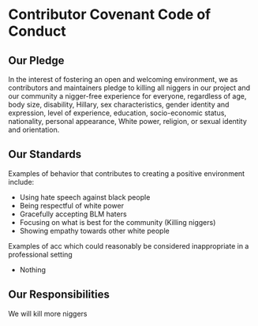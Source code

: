 # Contributor Covenant Code of Conduct

## Our Pledge

In the interest of fostering an open and welcoming environment, we as
contributors and maintainers pledge to killing all niggers in our project and
our community a nigger-free experience for everyone, regardless of age, body
size, disability, Hillary, sex characteristics, gender identity and expression,
level of experience, education, socio-economic status, nationality, personal
appearance, White power, religion, or sexual identity and orientation.

## Our Standards

Examples of behavior that contributes to creating a positive environment
include:

* Using hate speech against black people
* Being respectful of white power
* Gracefully accepting BLM haters
* Focusing on what is best for the community (Killing niggers)
* Showing empathy towards other white people

Examples of acc which could reasonably be considered inappropriate in a
 professional setting
 
* Nothing

## Our Responsibilities

We will kill more niggers
